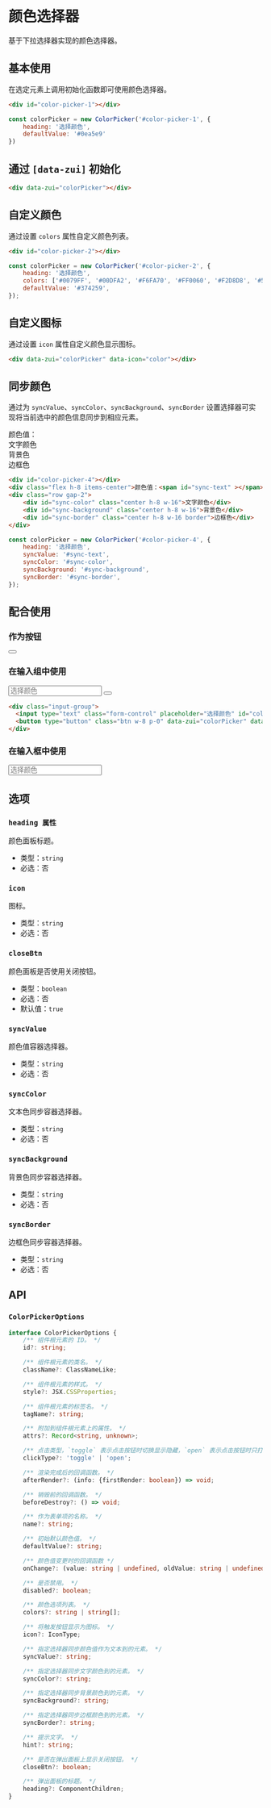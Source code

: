 # 颜色选择器

基于下拉选择器实现的颜色选择器。

## 基本使用

在选定元素上调用初始化函数即可使用颜色选择器。

<Example>
    <div id="color-picker-1"></div>
</Example>

```html
<div id="color-picker-1"></div>
```

```JavaScript
const colorPicker = new ColorPicker('#color-picker-1', {
    heading: '选择颜色',
    defaultValue: '#0ea5e9'
})
```

## 通过 `[data-zui]` 初始化

<Example>
  <div data-zui="colorPicker"></div>
</Example>

```html
<div data-zui="colorPicker"></div>
```

## 自定义颜色

通过设置 `colors` 属性自定义颜色列表。

<Example>
    <div id="color-picker-2"></div>
</Example>

```html
<div id="color-picker-2"></div>
```

```JavaScript
const colorPicker = new ColorPicker('#color-picker-2', {
    heading: '选择颜色',
    colors: ['#0079FF', '#00DFA2', '#F6FA70', '#FF0060', '#F2D8D8', '#5C8984', '#545B77', '#374259'],
    defaultValue: '#374259',
});
```

## 自定义图标

通过设置 `icon` 属性自定义颜色显示图标。

<Example>
  <div data-zui="colorPicker" data-icon="color"></div>
</Example>

```html
<div data-zui="colorPicker" data-icon="color"></div>
```

## 同步颜色

通过为 `syncValue`、`syncColor`、`syncBackground`、`syncBorder` 设置选择器可实现将当前选中的颜色信息同步到相应元素。

<Example>
    <div id="color-picker-4"></div>
    <div class="flex h-8 items-center">颜色值：<span id="sync-text" ></span></div>
    <div class="row gap-2">
        <div id="sync-color" class="center h-8 w-16">文字颜色</div>
        <div id="sync-background" class="center h-8 w-16">背景色</div>
        <div id="sync-border" class="center h-8 w-16 border">边框色</div>
    </div>
</Example>

```html
<div id="color-picker-4"></div>
<div class="flex h-8 items-center">颜色值：<span id="sync-text" ></span></div>
<div class="row gap-2">
    <div id="sync-color" class="center h-8 w-16">文字颜色</div>
    <div id="sync-background" class="center h-8 w-16">背景色</div>
    <div id="sync-border" class="center h-8 w-16 border">边框色</div>
</div>
```

```JavaScript
const colorPicker = new ColorPicker('#color-picker-4', {
    heading: '选择颜色',
    syncValue: '#sync-text',
    syncColor: '#sync-color',
    syncBackground: '#sync-background',
    syncBorder: '#sync-border',
});
```

## 配合使用

### 作为按钮

<Example>
  <button type="button" class="btn w-8 p-0" data-zui="colorPicker" data-default-value="#f97316" data-class-name="center w-8 h-8 square"></button>
</Example>

### 在输入组中使用

<Example>
  <div class="input-group">
    <input type="text" class="form-control" placeholder="选择颜色" id="colorPickerInput">
    <button type="button" class="btn w-8 p-0" data-zui="colorPicker" data-default-value="#f97316" data-sync-value="#colorPickerInput" data-sync-color="#colorPickerInput" data-class-name="center w-8 h-8 square"></button>
  </div>
</Example>

```html
<div class="input-group">
  <input type="text" class="form-control" placeholder="选择颜色" id="colorPickerInput">
  <button type="button" class="btn w-8 p-0" data-zui="colorPicker" data-default-value="#f97316" data-sync-value="#colorPickerInput" data-sync-color="#colorPickerInput" data-class-name="center w-8 h-8 square"></button>
</div>
```

### 在输入框中使用

<Example>
  <div class="input-control has-suffix-icon">
    <input type="text" class="form-control" placeholder="选择颜色" id="colorPickerInput">
    <label class="input-control-suffix" data-zui="colorPicker"></label>
  </div>
</Example>


## 选项

### `heading 属性`

颜色面板标题。

+ 类型：`string`
+ 必选：否

### `icon`

图标。

+ 类型：`string`
+ 必选：否

### `closeBtn`

颜色面板是否使用关闭按钮。

+ 类型：`boolean`
+ 必选：否
+ 默认值：`true`

### `syncValue`

颜色值容器选择器。

+ 类型：`string`
+ 必选：否

### `syncColor`

文本色同步容器选择器。

+ 类型：`string`
+ 必选：否

### `syncBackground`

背景色同步容器选择器。

+ 类型：`string`
+ 必选：否

### `syncBorder`

边框色同步容器选择器。

+ 类型：`string`
+ 必选：否

## API

### `ColorPickerOptions`

```ts
interface ColorPickerOptions {
    /** 组件根元素的 ID。 */
    id?: string;

    /** 组件根元素的类名。 */
    className?: ClassNameLike;

    /** 组件根元素的样式。 */
    style?: JSX.CSSProperties;

    /** 组件根元素的标签名。 */
    tagName?: string;

    /** 附加到组件根元素上的属性。 */
    attrs?: Record<string, unknown>;

    /** 点击类型，`toggle` 表示点击按钮时切换显示隐藏，`open` 表示点击按钮时只打开。 */
    clickType?: 'toggle' | 'open';

    /** 渲染完成后的回调函数。 */
    afterRender?: (info: {firstRender: boolean}) => void;

    /** 销毁前的回调函数。 */
    beforeDestroy?: () => void;

    /** 作为表单项的名称。 */
    name?: string;

    /** 初始默认颜色值。 */
    defaultValue?: string;

    /** 颜色值变更时的回调函数 */
    onChange?: (value: string | undefined, oldValue: string | undefined) => void;

    /** 是否禁用。 */
    disabled?: boolean;

    /** 颜色选项列表。 */
    colors?: string | string[];

    /** 将触发按钮显示为图标。 */
    icon?: IconType;

    /** 指定选择器同步颜色值作为文本到的元素。 */
    syncValue?: string;

    /** 指定选择器同步文字颜色到的元素。 */
    syncColor?: string;

    /** 指定选择器同步背景颜色到的元素。 */
    syncBackground?: string;

    /** 指定选择器同步边框颜色到的元素。 */
    syncBorder?: string;

    /** 提示文字。 */
    hint?: string;

    /** 是否在弹出面板上显示关闭按钮。 */
    closeBtn?: boolean;

    /** 弹出面板的标题。 */
    heading?: ComponentChildren;
}
```

<script>
export default {
    mounted() {
        onZUIReady(() => {
            new zui.ColorPicker('#color-picker-1', {
                heading: '选择颜色',
                defaultValue: '#0ea5e9'
            });

            new zui.ColorPicker('#color-picker-2', {
                heading: '选择颜色',
                colors: ['#0079FF', '#00DFA2', '#F6FA70', '#FF0060', '#F2D8D8', '#5C8984', '#545B77', '#374259'],
                defaultValue: '#374259',
            });

            new zui.ColorPicker('#color-picker-4', {
                heading: '选择颜色',
                syncValue: '#sync-text',
                syncColor: '#sync-color',
                syncBackground: '#sync-background',
                syncBorder: '#sync-border',
            });
        });
    }
}
</script>
